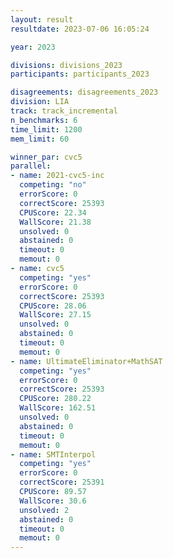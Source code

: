 ```yaml
---
layout: result
resultdate: 2023-07-06 16:05:24

year: 2023

divisions: divisions_2023
participants: participants_2023

disagreements: disagreements_2023
division: LIA
track: track_incremental
n_benchmarks: 6
time_limit: 1200
mem_limit: 60

winner_par: cvc5
parallel:
- name: 2021-cvc5-inc
  competing: "no"
  errorScore: 0
  correctScore: 25393
  CPUScore: 22.34
  WallScore: 21.38
  unsolved: 0
  abstained: 0
  timeout: 0
  memout: 0
- name: cvc5
  competing: "yes"
  errorScore: 0
  correctScore: 25393
  CPUScore: 28.06
  WallScore: 27.15
  unsolved: 0
  abstained: 0
  timeout: 0
  memout: 0
- name: UltimateEliminator+MathSAT
  competing: "yes"
  errorScore: 0
  correctScore: 25393
  CPUScore: 280.22
  WallScore: 162.51
  unsolved: 0
  abstained: 0
  timeout: 0
  memout: 0
- name: SMTInterpol
  competing: "yes"
  errorScore: 0
  correctScore: 25391
  CPUScore: 89.57
  WallScore: 30.6
  unsolved: 2
  abstained: 0
  timeout: 0
  memout: 0
---
```

